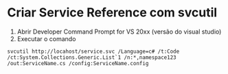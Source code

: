# Criar Service Reference com svcutil
1. Abrir Developer Command Prompt for VS 20xx (versão do visual studio)
2. Executar o comando
```
svcutil http://locahost/service.svc /Language=c# /t:Code /ct:System.Collections.Generic.List`1 /n:*,namespace123 /out:ServiceName.cs /config:ServiceName.config 
```
